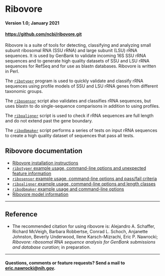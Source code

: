 # Ribovore <a name="top"></a>
#### Version 1.0; January 2021
#### https://github.com/ncbi/ribovore.git

Ribovore is a suite of tools for detecting, classifying and analyzing
small subunit ribosomal RNA (SSU rRNA) and large subunit (LSU) rRNA
sequences. It is used by GenBank to validate incoming 16S SSU rRNA
sequences and to generate high quality datasets of SSU and LSU rRNA
sequences for RefSeq and for use as blastn databases. Ribovore is
written in Perl.

The [`ribotyper`](documentation/ribotyper.md#top) program is used to
quickly validate and classify rRNA sequences using profile models of
SSU and LSU rRNA genes from different taxonomic groups.

The [`ribosensor`](documentation/ribosensor.md#top) script also
validates and classifies rRNA sequences, but uses blastn to do
single-sequence comparisons in addition to using profiles.

The [`riboaligner`](documentation/riboaligner.md#top) script is used
to check if rRNA sequences are full length and do not extend past the
gene boundary.

The [`ribodbmaker`](documentation/ribodbmaker.md#top) script performs
a series of tests on input rRNA sequences to create a high quality dataset
of sequences that pass all tests.

## <a name="documentation"></a> Ribovore documentation 

* [Ribovore installation instructions](documentation/install.md#top)
* [`ribotyper` example usage, command-line options and unexpected feature information](documentation/ribotyper.md#top)
* [`ribosensor` example usage, command-line options and pass/fail criteria](documentation/ribosensor.md#top)
* [`riboaligner` example usage, command-line options and length classes](documentation/riboaligner.md#top)
* [`ribodbmaker` example usage and command-line options](documentation/ribodbmaker.md#top)
* [Ribovore model information](documentation/models.md#top)

---

## Reference <a name="reference"></a>
* The recommended citation for using ribovore is:
  Alejandro A. Schaffer, Richard McVeigh, Barbara Robbertse,
  Conrad L. Schoch, Anjanette Johnston, Beverly Underwood, Ilene Karsch-Mizrachi, Eric P.
  Nawrocki; *Ribovore: ribosomal RNA sequence analysis for GenBank submissions and database curation*;
  in preparation.

---

#### Questions, comments or feature requests? Send a mail to eric.nawrocki@nih.gov.
